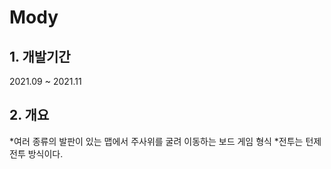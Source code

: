 # Mody
## 1. 개발기간
2021.09 ~ 2021.11
## 2. 개요
*여러 종류의 발판이 있는 맵에서 주사위를 굴려 이동하는 보드 게임 형식
*전투는 턴제 전투 방식이다.
